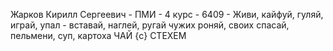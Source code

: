 Жарков Кирилл Сергеевич - ПМИ - 4 курс - 6409 - Живи, кайфуй, гуляй, играй, упал - вставай, наглей, ругай чужих роняй, своих спасай, пельмени, суп, картоха ЧАЙ {c} СТЕХЕМ
